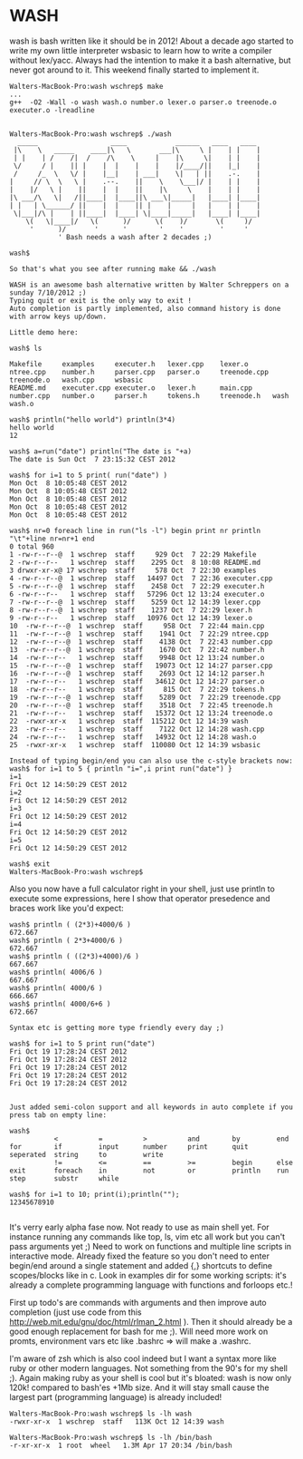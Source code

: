 WASH
====
wash is bash written like it should be in 2012! 
About a decade ago started to write my own little interpreter wsbasic to learn how to write a compiler without lex/yacc. Always had the intention to make it a bash alternative, but never got around to it. This weekend finally started to implement it.

```
Walters-MacBook-Pro:wash wschrep$ make
...
g++  -O2 -Wall -o wash wash.o number.o lexer.o parser.o treenode.o executer.o -lreadline


Walters-MacBook-Pro:wash wschrep$ ./wash 
  _____                  ____            ______   ____   ____ 
 |\    \   _____    ____|\   \       ___|\     \ |    | |    |
 | |    | /    /|  /    /\    \     |    |\     \|    | |    |
 \/     / |    || |    |  |    |    |    |/____/||    |_|    |
 /     /_  \   \/ |    |__|    | ___|    \|   | ||    .-.    |
|     // \  \   \ |    .--.    ||    \    \___|/ |    | |    |
|    |/   \ |    ||    |  |    ||    |\     \    |    | |    |
|\ ___/\   \|   /||____|  |____||\ ___\|_____|   |____| |____|
| |   | \______/ ||    |  |    || |    |     |   |    | |    |
 \|___|/\ |    | ||____|  |____| \|____|_____|   |____| |____|
    \(   \|____|/   \(      )/      \(    )/       \(     )/
     '      )/       '      '        '    '         '     '  
            ' Bash needs a wash after 2 decades ;)

wash$ 

So that's what you see after running make && ./wash

WASH is an awesome bash alternative written by Walter Schreppers on a sunday 7/10/2012 ;)
Typing quit or exit is the only way to exit !
Auto completion is partly implemented, also command history is done with arrow keys up/down.

Little demo here:

wash$ ls

Makefile     examples     executer.h   lexer.cpp    lexer.o      ntree.cpp    number.h     parser.cpp   parser.o     treenode.cpp treenode.o   wash.cpp     wsbasic
README.md    executer.cpp executer.o   lexer.h      main.cpp     number.cpp   number.o     parser.h     tokens.h     treenode.h   wash         wash.o

wash$ println("hello world") println(3*4)
hello world
12

wash$ a=run("date") println("The date is "+a)
The date is Sun Oct  7 23:15:32 CEST 2012

wash$ for i=1 to 5 print( run("date") )
Mon Oct  8 10:05:48 CEST 2012
Mon Oct  8 10:05:48 CEST 2012
Mon Oct  8 10:05:48 CEST 2012
Mon Oct  8 10:05:48 CEST 2012
Mon Oct  8 10:05:48 CEST 2012

wash$ nr=0 foreach line in run("ls -l") begin print nr println "\t"+line nr=nr+1 end
0 total 960
1 -rw-r--r--@  1 wschrep  staff     929 Oct  7 22:29 Makefile
2 -rw-r--r--   1 wschrep  staff    2295 Oct  8 10:08 README.md
3 drwxr-xr-x@ 17 wschrep  staff     578 Oct  7 22:30 examples
4 -rw-r--r--@  1 wschrep  staff   14497 Oct  7 22:36 executer.cpp
5 -rw-r--r--@  1 wschrep  staff    2458 Oct  7 22:29 executer.h
6 -rw-r--r--   1 wschrep  staff   57296 Oct 12 13:24 executer.o
7 -rw-r--r--@  1 wschrep  staff    5259 Oct 12 14:39 lexer.cpp
8 -rw-r--r--@  1 wschrep  staff    1237 Oct  7 22:29 lexer.h
9 -rw-r--r--   1 wschrep  staff   10976 Oct 12 14:39 lexer.o
10  -rw-r--r--@  1 wschrep  staff     958 Oct  7 22:44 main.cpp
11  -rw-r--r--@  1 wschrep  staff    1941 Oct  7 22:29 ntree.cpp
12  -rw-r--r--@  1 wschrep  staff    4138 Oct  7 22:43 number.cpp
13  -rw-r--r--@  1 wschrep  staff    1670 Oct  7 22:42 number.h
14  -rw-r--r--   1 wschrep  staff    9948 Oct 12 13:24 number.o
15  -rw-r--r--@  1 wschrep  staff   19073 Oct 12 14:27 parser.cpp
16  -rw-r--r--@  1 wschrep  staff    2693 Oct 12 14:12 parser.h
17  -rw-r--r--   1 wschrep  staff   34612 Oct 12 14:27 parser.o
18  -rw-r--r--   1 wschrep  staff     815 Oct  7 22:29 tokens.h
19  -rw-r--r--@  1 wschrep  staff    5289 Oct  7 22:29 treenode.cpp
20  -rw-r--r--@  1 wschrep  staff    3518 Oct  7 22:45 treenode.h
21  -rw-r--r--   1 wschrep  staff   15372 Oct 12 13:24 treenode.o
22  -rwxr-xr-x   1 wschrep  staff  115212 Oct 12 14:39 wash
23  -rw-r--r--   1 wschrep  staff    7122 Oct 12 14:28 wash.cpp
24  -rw-r--r--   1 wschrep  staff   14932 Oct 12 14:28 wash.o
25  -rwxr-xr-x   1 wschrep  staff  110080 Oct 12 14:39 wsbasic

Instead of typing begin/end you can also use the c-style brackets now:
wash$ for i=1 to 5 { println "i=",i print run("date") }
i=1
Fri Oct 12 14:50:29 CEST 2012
i=2
Fri Oct 12 14:50:29 CEST 2012
i=3
Fri Oct 12 14:50:29 CEST 2012
i=4
Fri Oct 12 14:50:29 CEST 2012
i=5
Fri Oct 12 14:50:29 CEST 2012

wash$ exit
Walters-MacBook-Pro:wash wschrep$
```

Also you now have a full calculator right in your shell, just use println to execute some expressions, here I show that operator presedence and braces work like you'd expect:

```
wash$ println ( (2*3)+4000/6 )
672.667
wash$ println ( 2*3+4000/6 )
672.667
wash$ println ( ((2*3)+4000)/6 )
667.667
wash$ println( 4006/6 )
667.667
wash$ println( 4000/6 )
666.667
wash$ println( 4000/6+6 )
672.667

Syntax etc is getting more type friendly every day ;)

wash$ for i=1 to 5 print run("date")
Fri Oct 19 17:28:24 CEST 2012
Fri Oct 19 17:28:24 CEST 2012
Fri Oct 19 17:28:24 CEST 2012
Fri Oct 19 17:28:24 CEST 2012
Fri Oct 19 17:28:24 CEST 2012


Just added semi-colon support and all keywords in auto complete if you press tab on empty line:

wash$ 
           <          =          >          and        by         end        for        if         input      number     print      quit       seperated  string     to         write      
           !=         <=         ==         >=         begin      else       exit       foreach    in         not        or         println    run        step       substr     while      

wash$ for i=1 to 10; print(i);println("");
12345678910


```



It's verry early alpha fase now. Not ready to use as main shell yet. For instance running any commands like top, ls, vim etc all work but you can't pass arguments yet ;)
Need to work on functions and multiple line scripts in interactive mode. Already fixed the feature so you don't need to enter begin/end around a single statement and added {,} shortcuts to
define scopes/blocks like in c.
Look in examples dir for some working scripts: it's already a complete programming language with functions and forloops etc.!

First up todo's are commands with arguments and then improve auto completion (just use code from this http://web.mit.edu/gnu/doc/html/rlman_2.html ).
Then it should already be a good enough replacement for bash for me ;). Will need more work on promts, environment vars etc like .bashrc => will make a .washrc.

I'm aware of zsh which is also cool indeed but I want a syntax more like ruby or other modern languages. Not something from the 90's for my shell ;).
Again making ruby as your shell is cool but it's bloated: wash is now only 120k! compared to bash'es +1Mb size. And it will stay small cause the largest part (programming language) is
already included!

```
Walters-MacBook-Pro:wash wschrep$ ls -lh wash
-rwxr-xr-x  1 wschrep  staff   113K Oct 12 14:39 wash

Walters-MacBook-Pro:wash wschrep$ ls -lh /bin/bash 
-r-xr-xr-x  1 root  wheel   1.3M Apr 17 20:34 /bin/bash
```


